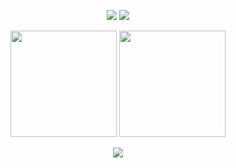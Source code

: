 <p align="center">
  <img src="https://img.shields.io/badge/Profile-Xeneht-blue.svg?style=flat&logo=github" />
  <img src="https://komarev.com/ghpvc/?username=xeneht&color=FE428E&style=flat" />
</p>
<p align="center">
  <img height="170" src="https://github-readme-stats.vercel.app/api?username=xeneht&show_icons=true&theme=radical&hide_border=true&border_radius=15" />
  <img height="170" src="https://github-readme-stats.vercel.app/api/top-langs/?username=xeneht&theme=radical&hide_border=true&border_radius=10&layout=compact" />
</p>
<p align="center">
  <a href="https://discord.com/users/725443975825063996">
    <img src="https://discord.c99.nl/widget/theme-3/725443975825063996.png" />
  </a>
</p>
